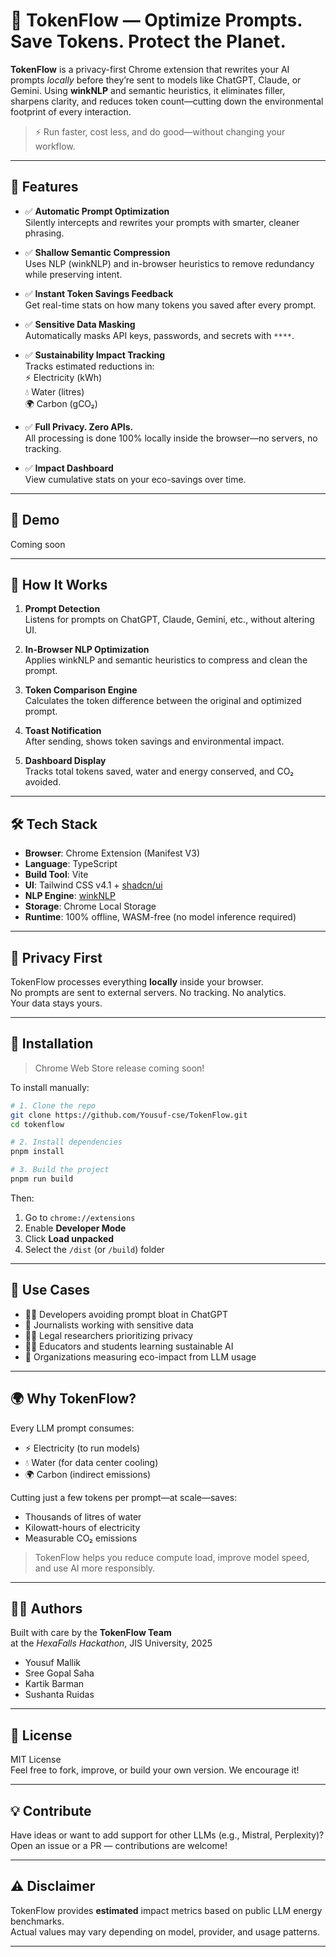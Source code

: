 # 🌱 TokenFlow — Optimize Prompts. Save Tokens. Protect the Planet.

**TokenFlow** is a privacy-first Chrome extension that rewrites your AI prompts *locally* before they’re sent to models like ChatGPT, Claude, or Gemini. Using **winkNLP** and semantic heuristics, it eliminates filler, sharpens clarity, and reduces token count—cutting down the environmental footprint of every interaction.

> ⚡ Run faster, cost less, and do good—without changing your workflow.

---

## 🚀 Features

- ✅ **Automatic Prompt Optimization**  
  Silently intercepts and rewrites your prompts with smarter, cleaner phrasing.

- ✅ **Shallow Semantic Compression**  
  Uses NLP (winkNLP) and in-browser heuristics to remove redundancy while preserving intent.

- ✅ **Instant Token Savings Feedback**  
  Get real-time stats on how many tokens you saved after every prompt.

- ✅ **Sensitive Data Masking**  
  Automatically masks API keys, passwords, and secrets with `****`.

- ✅ **Sustainability Impact Tracking**  
  Tracks estimated reductions in:  
  ⚡ Electricity (kWh)  
  💧 Water (litres)  
  🌍 Carbon (gCO₂)

- ✅ **Full Privacy. Zero APIs.**  
  All processing is done 100% locally inside the browser—no servers, no tracking.

- ✅ **Impact Dashboard**  
  View cumulative stats on your eco-savings over time.

---

## 📸 Demo

Coming soon 

---

## 🧠 How It Works

1. **Prompt Detection**  
   Listens for prompts on ChatGPT, Claude, Gemini, etc., without altering UI.

2. **In-Browser NLP Optimization**  
   Applies winkNLP and semantic heuristics to compress and clean the prompt.

3. **Token Comparison Engine**  
   Calculates the token difference between the original and optimized prompt.

4. **Toast Notification**  
   After sending, shows token savings and environmental impact.

5. **Dashboard Display**  
   Tracks total tokens saved, water and energy conserved, and CO₂ avoided.

---

## 🛠 Tech Stack

- **Browser**: Chrome Extension (Manifest V3)  
- **Language**: TypeScript  
- **Build Tool**: Vite  
- **UI**: Tailwind CSS v4.1 + [shadcn/ui](https://ui.shadcn.com)  
- **NLP Engine**: [winkNLP](https://winkjs.org)  
- **Storage**: Chrome Local Storage  
- **Runtime**: 100% offline, WASM-free (no model inference required)

---

## 🔐 Privacy First

TokenFlow processes everything **locally** inside your browser.  
No prompts are sent to external servers. No tracking. No analytics.  
Your data stays yours.

---

## 📆 Installation

> Chrome Web Store release coming soon!

To install manually:

```bash
# 1. Clone the repo
git clone https://github.com/Yousuf-cse/TokenFlow.git 
cd tokenflow

# 2. Install dependencies
pnpm install

# 3. Build the project
pnpm run build
```

Then:

1. Go to `chrome://extensions`
2. Enable **Developer Mode**
3. Click **Load unpacked**
4. Select the `/dist` (or `/build`) folder

---

## 🧪 Use Cases

- 🧑‍💻 Developers avoiding prompt bloat in ChatGPT  
- 📵 Journalists working with sensitive data  
- 🧑‍⚖ Legal researchers prioritizing privacy  
- 🧑‍🏫 Educators and students learning sustainable AI  
- 🏢 Organizations measuring eco-impact from LLM usage  

---

## 🌍 Why TokenFlow?

Every LLM prompt consumes:

- ⚡ Electricity (to run models)
- 💧 Water (for data center cooling)
- 🌍 Carbon (indirect emissions)

Cutting just a few tokens per prompt—at scale—saves:

- Thousands of litres of water  
- Kilowatt-hours of electricity  
- Measurable CO₂ emissions

> TokenFlow helps you reduce compute load, improve model speed, and use AI more responsibly.

---

## 🧑‍💻 Authors

Built with care by the **TokenFlow Team**  
at the *HexaFalls Hackathon*, JIS University, 2025

- Yousuf Mallik 
- Sree Gopal Saha  
- Kartik Barman  
- Sushanta Ruidas

---

## 📄 License

MIT License  
Feel free to fork, improve, or build your own version. We encourage it!

---

## 💡 Contribute

Have ideas or want to add support for other LLMs (e.g., Mistral, Perplexity)?  
Open an issue or a PR — contributions are welcome!

---

## ⚠ Disclaimer

TokenFlow provides **estimated** impact metrics based on public LLM energy benchmarks.  
Actual values may vary depending on model, provider, and usage patterns.

---
